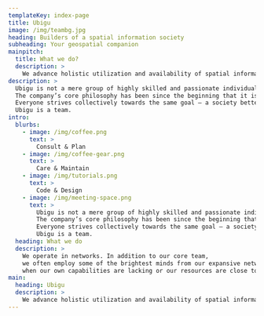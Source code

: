 ```yaml
---
templateKey: index-page
title: Ubigu
image: /img/teambg.jpg
heading: Builders of a spatial information society
subheading: Your geospatial companion
mainpitch:
  title: What we do?
  description: >
    We advance holistic utilization and availability of spatial information, for a better planned, built and managed society.
description: >
  Ubigu is not a mere group of highly skilled and passionate individuals working loosely under one moniker or roof.
  The company’s core philosophy has been since the beginning that it is more than the sum of its makers.
  Everyone strives collectively towards the same goal – a society better planned, built and managed.
  Ubigu is a team.
intro:
  blurbs:
    - image: /img/coffee.png
      text: >
        Consult & Plan
    - image: /img/coffee-gear.png
      text: >
        Care & Maintain
    - image: /img/tutorials.png
      text: >
        Code & Design
    - image: /img/meeting-space.png
      text: >
        Ubigu is not a mere group of highly skilled and passionate individuals working loosely under one moniker or roof.
        The company’s core philosophy has been since the beginning that it is more than the sum of its makers.
        Everyone strives collectively towards the same goal – a society better planned, built and managed.
        Ubigu is a team.
  heading: What we do
  description: >
    We operate in networks. In addition to our core team,
    we often employ some of the brightest minds from our expansive network of wizards to various roles,
    when our own capabilities are lacking or our resources are close to their limit.
main:
  heading: Ubigu
  description: >
    We advance holistic utilization and availability of spatial information, for a better planned, built and managed society.
---
```

